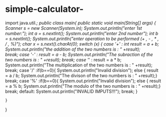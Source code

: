 # simple-calculator-
import java.util.*;
public class main{
    public static void main(String[] args) {
        Scanner s = new Scanner(System.in);
        System.out.println("enter 1st number:");
        int a = s.nextInt();
        System.out.println("enter 2nd number");
        int b = s.nextInt();
        System.out.println("enter operation to be performed (+ , - , * , / , %)");
        char x = s.next().charAt(0);
    switch (x) {
       case '+' :
      int result = a + b;
       System.out.println("the addition of the two numbers is : " +result);   
       break;
       case '-' :
       result = a - b;
       System.out.println("The subraction of the two numbers is : " +result);
       break;
       case '*' :
       result = a * b;
       System.out.println("The multiplication of the two numbers is : " +result);
       break;
       case '/' :if(b==0){
       System.out.println("Invalid division");
      else { result = a / b;
       System.out.println("The divison of the two numbers is : " +result);}
       break;
       case '%' :if(b==0){
       System.out.println("Invalid division");
      else { result = a % b;
       System.out.println("The modulo of the two numbers is : " +result);}
       break;
        default:
        System.out.println("INVALID IMPUTS!!!");
            break;
    }

    }
}  

